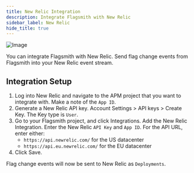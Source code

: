```yaml
---
title: New Relic Integration
description: Integrate Flagsmith with New Relic
sidebar_label: New Relic
hide_title: true
---
```


![Image](/img/integrations/newrelic/newrelic-logo.svg)

You can integrate Flagsmith with New Relic. Send flag change events from Flagsmith into your New Relic event stream.

## Integration Setup

1. Log into New Relic and navigate to the APM project that you want to integrate with. Make a note of the `App ID`.
2. Generate a New Relic API key. Account Settings > API keys > Create Key. The Key type is `User`.
3. Go to your Flagsmith project, and click Integrations. Add the New Relic Integration. Enter the New Relic `API Key`
   and `App ID`. For the API URL, enter either:
   - `https://api.newrelic.com/` for the US datacenter
   - `https://api.eu.newrelic.com/` for the EU datacenter
4. Click Save.

Flag change events will now be sent to New Relic as `Deployments`. 